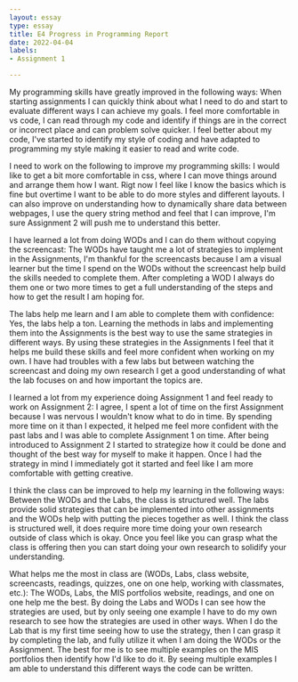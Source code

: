 ```yaml
---
layout: essay
type: essay
title: E4 Progress in Programming Report
date: 2022-04-04
labels:
- Assignment 1

---
```


My programming skills have greatly improved in the following ways:
When starting assignments I can quickly think about what I need to do and start to evaluate different ways I can achieve my goals. I feel more comfortable in vs code, I can read through my code and identify if things are in the correct or incorrect place and can problem solve quicker. I feel better about my code, I've started to identify my style of coding and have adapted to programming my style making it easier to read and write code. 

I need to work on the following to improve my programming skills:
I would like to get a bit more comfortable in css, where I can move things around and arrange them how I want. Rigt now I feel like I know the basics which is fine but overtime I want to be able to do more styles and different layouts. I can also improve on understanding how to dynamically share data between webpages, I use the query string method and feel that I can improve, I'm sure Assignment 2 will push me to understand this better.

I have learned a lot from doing WODs and I can do them without copying the screencast:
The WODs have taught me a lot of strategies to implement in the Assignments, I'm thankful for the screencasts because I am a visual learner but the time I spend on the WODs without the screencast help build the skills needed to complete them. After completing a WOD I always do them one or two more times to get a full understanding of the steps and how to get the result I am hoping for. 

The labs help me learn and I am able to complete them with confidence:
Yes, the labs help a ton. Learning the methods in labs and implementing them into the Assignments is the best way to use the same strategies in different ways. By using these strategies in the Assignments I feel that it helps me build these skills and feel more confident when working on my own. I have had troubles with a few labs but between watching the screencast and doing my own research I get a good understanding of what the lab focuses on and how important the topics are.

I learned a lot from my experience doing Assignment 1 and feel ready to work on Assignment 2:
I agree, I spent a lot of time on the first Assignment because I was nervous I wouldn't know what to do in time. By spending more time on it than I expected, it helped me feel more confident with the past labs and I was able to complete Assignment 1 on time. After being introduced to Assignment 2 I started to strategize how it could be done and thought of the best way for myself to make it happen. Once I had the strategy in mind I immediately got it started and feel like I am more comfortable with getting creative.

I think the class can be improved to help my learning in the following ways:
Between the WODs and the Labs, the class is structured well. The labs provide solid strategies that can be implemented into other assignments and the WODs help with putting the pieces together as well. I think the class is structured well, it does require more time doing your own research outside of class which is okay. Once you feel like you can grasp what the class is offering then you can start doing your own research to solidify your understanding.

What helps me the most in class are (WODs, Labs, class website, screencasts, readings, quizzes, one on one help, working with classmates, etc.):
The WODs, Labs, the MIS portfolios website, readings, and one on one help me the best. By doing the Labs and WODs I can see how the strategies are used, but by only seeing one example I have to do my own research to see how the strategies are used in other ways. When I do the Lab that is my first time seeing how to use the strategy, then I can grasp it by completing the lab, and fully utilize it when I am doing the WODs or the Assignment. The best for me is to see multiple examples on the MIS portfolios then identify how I'd like to do it. By seeing multiple examples I am able to understand this different ways the code can be written.

